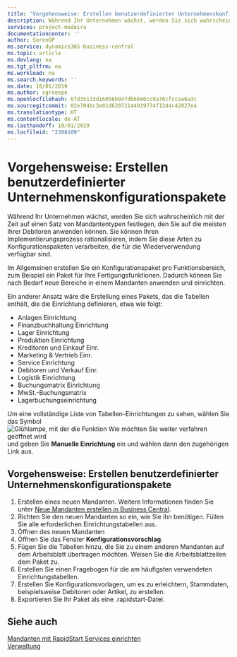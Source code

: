 ```yaml
---
title: 'Vorgehensweise: Erstellen benutzerdefinierter Unternehmenskonfigurationspakete | Microsoft Docs'
description: Während Ihr Unternehmen wächst, werden Sie sich wahrscheinlich mit der Zeit auf einen Satz von Mandantentypen festlegen, den Sie auf die meisten Ihrer Debitoren anwenden können. Sie können Ihren Implementierungsprozess rationalisieren, indem Sie diese Arten zu Konfigurationspaketen verarbeiten, die für die Wiederverwendung verfügbar sind.
services: project-madeira
documentationcenter: ''
author: SorenGP
ms.service: dynamics365-business-central
ms.topic: article
ms.devlang: na
ms.tgt_pltfrm: na
ms.workload: na
ms.search.keywords: ''
ms.date: 10/01/2019
ms.author: sgroespe
ms.openlocfilehash: 6fd35133d16056b947db6680cc9a76cfccaa6a3c
ms.sourcegitcommit: 02e704bc3e01d62072144919774f1244c42827e4
ms.translationtype: HT
ms.contentlocale: de-AT
ms.lasthandoff: 10/01/2019
ms.locfileid: "2308109"
---
```

# <a name="create-custom-company-configuration-packages"></a>Vorgehensweise: Erstellen benutzerdefinierter Unternehmenskonfigurationspakete
Während Ihr Unternehmen wächst, werden Sie sich wahrscheinlich mit der Zeit auf einen Satz von Mandantentypen festlegen, den Sie auf die meisten Ihrer Debitoren anwenden können. Sie können Ihren Implementierungsprozess rationalisieren, indem Sie diese Arten zu Konfigurationspaketen verarbeiten, die für die Wiederverwendung verfügbar sind.  

Im Allgemeinen erstellen Sie ein Konfigurationspaket pro Funktionsbereich, zum Beispiel ein Paket für Ihre Fertigungsfunktionen. Dadurch können Sie nach Bedarf neue Bereiche in einem Mandanten anwenden und einrichten.  

Ein anderer Ansatz wäre die Erstellung eines Pakets, das die Tabellen enthält, die die Einrichtung definieren, etwa wie folgt:  

-   Anlagen Einrichtung  
-   Finanzbuchhaltung Einrichtung  
-   Lager Einrichtung  
-   Produktion Einrichtung  
-   Kreditoren und Einkauf Einr.  
-   Marketing & Vertrieb Einr.  
-   Service Einrichtung  
-   Debitoren und Verkauf Einr.  
-   Logistik Einrichtung  
-   Buchungsmatrix Einrichtung  
-   MwSt.-Buchungsmatrix  
-   Lagerbuchungseinrichtung  

Um eine vollständige Liste von Tabellen-Einrichtungen zu sehen, wählen Sie das Symbol ![Glühlampe, mit der die Funktion Wie möchten Sie weiter verfahren geöffnet wird](media/ui-search/search_small.png "Wie möchten Sie weiter verfahren") und geben Sie **Manuelle Einrichtung** ein und wählen dann den zugehörigen Link aus.  

## <a name="to-create-a-custom-company-configuration-package"></a>Vorgehensweise: Erstellen benutzerdefinierter Unternehmenskonfigurationspakete  
1.  Erstellen eines neuen Mandanten. Weitere Informationen finden Sie unter  [Neue Mandanten erstellen in Business Central](about-new-company.md).  
3.  Richten Sie den neuen Mandanten so ein, wie Sie ihn benötigen. Füllen Sie alle erforderlichen Einrichtungstabellen aus.  
4.  Öffnen des neuen Mandanten
5. Öffnen Sie das Fenster **Konfigurationsvorschlag**.  
6.  Fügen Sie die Tabellen hinzu, die Sie zu einem anderen Mandanten auf dem Arbeitsblatt übertragen möchten. Weisen Sie die Arbeitsblattzeilen dem Paket zu.  
7.  Erstellen Sie einen Fragebogen für die am häufigsten verwendeten Einrichtungstabellen.  
8.  Erstellen Sie Konfigurationsvorlagen, um es zu erleichtern, Stammdaten, beispielsweise Debitoren oder Artikel, zu erstellen.  
9.  Exportieren Sie Ihr Paket als eine .rapidstart-Datei.  

## <a name="see-also"></a>Siehe auch  
[Mandanten mit RapidStart Services einrichten](admin-set-up-a-company-with-rapidstart.md)  
[Verwaltung](admin-setup-and-administration.md)
